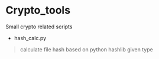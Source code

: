 # Crypto_tools
Small crypto related scripts


- hash_calc.py <br>
> calculate file hash based on python hashlib given type
